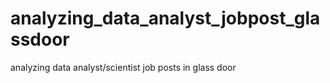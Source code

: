 # analyzing_data_analyst_jobpost_glassdoor
analyzing data analyst/scientist  job posts in glass door 
